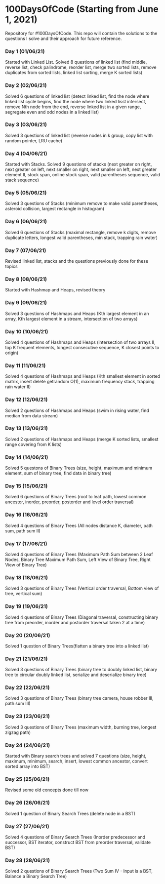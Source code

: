 # 100DaysOfCode (Starting from June 1, 2021)
Repository for #100DaysOfCode. This repo will contain the solutions to the questions I solve and their approach for future reference.

### Day 1 (01/06/21)
Started with Linked List. Solved 8 questions of linked list (find middle, reverse list, check palindrome, reorder list, merge two sorted lists, remove duplicates from sorted lists, linked list sorting, merge K sorted lists)

### Day 2 (02/06/21)
Solved 6 questions of linked list (detect linked list, find the node where linked list cycle begins, find the node where two linked lisst intersect, remove Nth node from the end, reverse linked list in a given range, segregate even and odd nodes in a linked list)

### Day 3 (03/06/21)
Solved 3 questions of linked list (reverse nodes in k group, copy list with random pointer, LRU cache)

### Day 4 (04/06/21)
Started with Stacks. Solved 9 questions of stacks (next greater on right, next greater on left, next smaller on right, next smaller on left, next greater element II, stock span, online stock span, valid parentheses sequence, valid stack sequence)

### Day 5 (05/06/21)
Solved 3 questions of Stacks (minimum remove to make valid parentheses, asteroid collision, largest rectangle in histogram)

### Day 6 (06/06/21)
Solved 6 questions of Stacks (maximal rectangle, remove k digits, remove duplicate letters, longest valid parentheses, min stack, trapping rain water)

### Day 7 (07/06/21)

Revised linked list, stacks and the questions previously done for these topics

### Day 8 (08/06/21)
Started with Hashmap and Heaps, revised theory

### Day 9 (09/06/21)
Solved 3 questions of Hashmaps and Heaps (Kth largest element in an array, Kth largest element in a stream, intersection of two arrays)

### Day 10 (10/06/21)
Solved 4 questions of Hashmaps and Heaps (intersection of two arrays II, top K frequent elements, longest consecutive sequence, K closest points to origin)

### Day 11 (11/06/21)
Solved 4 questions of Hashmaps and Heaps (Kth smallest element in sorted matrix, insert delete getrandom O(1), maximum frequency stack, trapping rain water II)

### Day 12 (12/06/21)
Solved 2 questions of Hashmaps and Heaps (swim in rising water, find median from data stream)

### Day 13 (13/06/21)
Solved 2 questions of Hashmaps and Heaps (merge K sorted lists, smallest range covering from K lists)

### Day 14 (14/06/21)
Solved 5 questons of Binary Trees (size, height, maximum and minimum element, sum of binary tree, find data in binary tree)

### Day 15 (15/06/21)
Solved 6 questions of Binary Trees (root to leaf path, lowest common ancestor, inorder, preorder, postorder and level order traversal)

### Day 16 (16/06/21)
Solved 4 questions of Binary Trees (All nodes distance K, diameter, path sum, path sum II)

### Day 17 (17/06/21)
Solved 4 questions of Binary Trees (Maximum Path Sum between 2 Leaf Nodes, Binary Tree Maximum Path Sum, Left View of Binary Tree, Right View of Binary Tree)

### Day 18 (18/06/21)
Solved 3 questions of Binary Trees (Vertical order traversal, Bottom view of tree, vertical sum)

### Day 19 (19/06/21)
Solved 4 questions of Binary Trees (Diagonal traversal, constructing binary tree from preorder, inorder and postorder traversal taken 2 at a time)

### Day 20 (20/06/21)
Solved 1 question of Binary Trees(flatten a binary tree into a linked list)

### Day 21 (21/06/21)
Solved 3 questions of Binary Trees (binary tree to doubly linked list, binary tree to circular doubly linked list, serialize and deserialize binary tree)

### Day 22 (22/06/21)
Solved 3 questions of Binary Trees (binary tree camera, house robber III, path sum III)

### Day 23 (23/06/21)
Solved 3 questions of Binary Trees (maximum width, burning tree, longest zigzag path)

### Day 24 (24/06/21)
Started with Binary search trees and solved 7 questions (size, height, maximum, minimum, search, insert, lowest common ancestor, convert sorted array into BST)

### Day 25 (25/06/21)
Revised some old concepts done till now

### Day 26 (26/06/21)
Solved 1 question of Binary Search Trees (delete node in a BST)

### Day 27 (27/06/21)
Solved 4 questions of Binary Search Trees (Inorder predecessor and successor, BST iterator, construct BST from preorder traversal, validate BST)

### Day 28 (28/06/21)
Solved 2 questions of Binary Search Trees (Two Sum IV - Input is a BST, Balance a Binary Search Tree)
